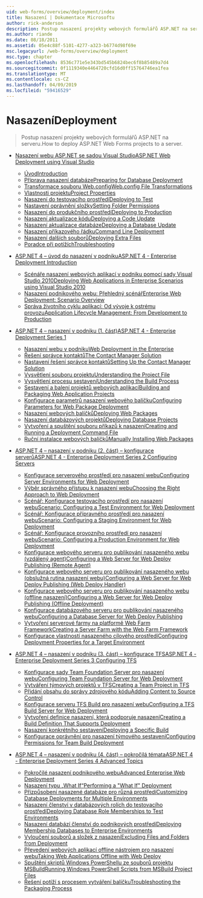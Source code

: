 ```yaml
---
uid: web-forms/overview/deployment/index
title: Nasazení | Dokumentace Microsoftu
author: rick-anderson
description: Postup nasazení projekty webových formulářů ASP.NET na serveru.
ms.author: riande
ms.date: 08/18/2011
ms.assetid: 05e4c88f-5101-4277-a323-b6774d98f69e
msc.legacyurl: /web-forms/overview/deployment
msc.type: chapter
ms.openlocfilehash: 8536c771e5e343bd545b6824bec6f8b85489a7d4
ms.sourcegitcommit: 0f1119340e4464720cfd16d0ff15764746ea1fea
ms.translationtype: MT
ms.contentlocale: cs-CZ
ms.lasthandoff: 04/09/2019
ms.locfileid: "59416529"
---
```

# <a name="deployment"></a><span data-ttu-id="c410a-103">Nasazení</span><span class="sxs-lookup"><span data-stu-id="c410a-103">Deployment</span></span>

> <span data-ttu-id="c410a-104">Postup nasazení projekty webových formulářů ASP.NET na serveru.</span><span class="sxs-lookup"><span data-stu-id="c410a-104">How to deploy ASP.NET Web Forms projects to a server.</span></span>


- [<span data-ttu-id="c410a-105">Nasazení webu ASP.NET se sadou Visual Studio</span><span class="sxs-lookup"><span data-stu-id="c410a-105">ASP.NET Web Deployment using Visual Studio</span></span>](visual-studio-web-deployment/index.md)

    - [<span data-ttu-id="c410a-106">Úvod</span><span class="sxs-lookup"><span data-stu-id="c410a-106">Introduction</span></span>](visual-studio-web-deployment/introduction.md)
    - [<span data-ttu-id="c410a-107">Příprava nasazení databáze</span><span class="sxs-lookup"><span data-stu-id="c410a-107">Preparing for Database Deployment</span></span>](visual-studio-web-deployment/preparing-databases.md)
    - [<span data-ttu-id="c410a-108">Transformace souboru Web.config</span><span class="sxs-lookup"><span data-stu-id="c410a-108">Web.config File Transformations</span></span>](visual-studio-web-deployment/web-config-transformations.md)
    - [<span data-ttu-id="c410a-109">Vlastnosti projektu</span><span class="sxs-lookup"><span data-stu-id="c410a-109">Project Properties</span></span>](visual-studio-web-deployment/project-properties.md)
    - [<span data-ttu-id="c410a-110">Nasazení do testovacího prostředí</span><span class="sxs-lookup"><span data-stu-id="c410a-110">Deploying to Test</span></span>](visual-studio-web-deployment/deploying-to-iis.md)
    - [<span data-ttu-id="c410a-111">Nastavení oprávnění složky</span><span class="sxs-lookup"><span data-stu-id="c410a-111">Setting Folder Permissions</span></span>](visual-studio-web-deployment/setting-folder-permissions.md)
    - [<span data-ttu-id="c410a-112">Nasazení do produkčního prostředí</span><span class="sxs-lookup"><span data-stu-id="c410a-112">Deploying to Production</span></span>](visual-studio-web-deployment/deploying-to-production.md)
    - [<span data-ttu-id="c410a-113">Nasazení aktualizace kódu</span><span class="sxs-lookup"><span data-stu-id="c410a-113">Deploying a Code Update</span></span>](visual-studio-web-deployment/deploying-a-code-update.md)
    - [<span data-ttu-id="c410a-114">Nasazení aktualizace databáze</span><span class="sxs-lookup"><span data-stu-id="c410a-114">Deploying a Database Update</span></span>](visual-studio-web-deployment/deploying-a-database-update.md)
    - [<span data-ttu-id="c410a-115">Nasazení příkazového řádku</span><span class="sxs-lookup"><span data-stu-id="c410a-115">Command Line Deployment</span></span>](visual-studio-web-deployment/command-line-deployment.md)
    - [<span data-ttu-id="c410a-116">Nasazení dalších souborů</span><span class="sxs-lookup"><span data-stu-id="c410a-116">Deploying Extra Files</span></span>](visual-studio-web-deployment/deploying-extra-files.md)
    - [<span data-ttu-id="c410a-117">Poradce při potížích</span><span class="sxs-lookup"><span data-stu-id="c410a-117">Troubleshooting</span></span>](visual-studio-web-deployment/troubleshooting.md)
- [<span data-ttu-id="c410a-118">ASP.NET 4 – úvod do nasazení v podniku</span><span class="sxs-lookup"><span data-stu-id="c410a-118">ASP.NET 4 - Enterprise Deployment Introduction</span></span>](deploying-web-applications-in-enterprise-scenarios/index.md)

    - [<span data-ttu-id="c410a-119">Scénáře nasazení webových aplikací v podniku pomocí sady Visual Studio 2010</span><span class="sxs-lookup"><span data-stu-id="c410a-119">Deploying Web Applications in Enterprise Scenarios using Visual Studio 2010</span></span>](deploying-web-applications-in-enterprise-scenarios/deploying-web-applications-in-enterprise-scenarios.md)
    - [<span data-ttu-id="c410a-120">Nasazení podnikového webu: Přehledný scénář</span><span class="sxs-lookup"><span data-stu-id="c410a-120">Enterprise Web Deployment: Scenario Overview</span></span>](deploying-web-applications-in-enterprise-scenarios/enterprise-web-deployment-scenario-overview.md)
    - [<span data-ttu-id="c410a-121">Správa životního cyklu aplikací: Od vývoje k ostrému provozu</span><span class="sxs-lookup"><span data-stu-id="c410a-121">Application Lifecycle Management: From Development to Production</span></span>](deploying-web-applications-in-enterprise-scenarios/application-lifecycle-management-from-development-to-production.md)
- [<span data-ttu-id="c410a-122">ASP.NET 4 – nasazení v podniku (1. část)</span><span class="sxs-lookup"><span data-stu-id="c410a-122">ASP.NET 4 - Enterprise Deployment Series 1</span></span>](web-deployment-in-the-enterprise/index.md)

    - [<span data-ttu-id="c410a-123">Nasazení webu v podniku</span><span class="sxs-lookup"><span data-stu-id="c410a-123">Web Deployment in the Enterprise</span></span>](web-deployment-in-the-enterprise/web-deployment-in-the-enterprise.md)
    - [<span data-ttu-id="c410a-124">Řešení správce kontaktů</span><span class="sxs-lookup"><span data-stu-id="c410a-124">The Contact Manager Solution</span></span>](web-deployment-in-the-enterprise/the-contact-manager-solution.md)
    - [<span data-ttu-id="c410a-125">Nastavení řešení správce kontaktů</span><span class="sxs-lookup"><span data-stu-id="c410a-125">Setting Up the Contact Manager Solution</span></span>](web-deployment-in-the-enterprise/setting-up-the-contact-manager-solution.md)
    - [<span data-ttu-id="c410a-126">Vysvětlení souboru projektu</span><span class="sxs-lookup"><span data-stu-id="c410a-126">Understanding the Project File</span></span>](web-deployment-in-the-enterprise/understanding-the-project-file.md)
    - [<span data-ttu-id="c410a-127">Vysvětlení procesu sestavení</span><span class="sxs-lookup"><span data-stu-id="c410a-127">Understanding the Build Process</span></span>](web-deployment-in-the-enterprise/understanding-the-build-process.md)
    - [<span data-ttu-id="c410a-128">Sestavení a balení projektů webových aplikací</span><span class="sxs-lookup"><span data-stu-id="c410a-128">Building and Packaging Web Application Projects</span></span>](web-deployment-in-the-enterprise/building-and-packaging-web-application-projects.md)
    - [<span data-ttu-id="c410a-129">Konfigurace parametrů nasazení webového balíčku</span><span class="sxs-lookup"><span data-stu-id="c410a-129">Configuring Parameters for Web Package Deployment</span></span>](web-deployment-in-the-enterprise/configuring-parameters-for-web-package-deployment.md)
    - [<span data-ttu-id="c410a-130">Nasazení webových balíčků</span><span class="sxs-lookup"><span data-stu-id="c410a-130">Deploying Web Packages</span></span>](web-deployment-in-the-enterprise/deploying-web-packages.md)
    - [<span data-ttu-id="c410a-131">Nasazení databázových projektů</span><span class="sxs-lookup"><span data-stu-id="c410a-131">Deploying Database Projects</span></span>](web-deployment-in-the-enterprise/deploying-database-projects.md)
    - [<span data-ttu-id="c410a-132">Vytvoření a spuštění souboru příkazů k nasazení</span><span class="sxs-lookup"><span data-stu-id="c410a-132">Creating and Running a Deployment Command File</span></span>](web-deployment-in-the-enterprise/creating-and-running-a-deployment-command-file.md)
    - [<span data-ttu-id="c410a-133">Ruční instalace webových balíčků</span><span class="sxs-lookup"><span data-stu-id="c410a-133">Manually Installing Web Packages</span></span>](web-deployment-in-the-enterprise/manually-installing-web-packages.md)
- [<span data-ttu-id="c410a-134">ASP.NET 4 – nasazení v podniku (2. část) – konfigurace serverů</span><span class="sxs-lookup"><span data-stu-id="c410a-134">ASP.NET 4 - Enterprise Deployment Series 2 Configuring Servers</span></span>](configuring-server-environments-for-web-deployment/index.md)

    - [<span data-ttu-id="c410a-135">Konfigurace serverového prostředí pro nasazení webu</span><span class="sxs-lookup"><span data-stu-id="c410a-135">Configuring Server Environments for Web Deployment</span></span>](configuring-server-environments-for-web-deployment/configuring-server-environments-for-web-deployment.md)
    - [<span data-ttu-id="c410a-136">Výběr správného přístupu k nasazení webu</span><span class="sxs-lookup"><span data-stu-id="c410a-136">Choosing the Right Approach to Web Deployment</span></span>](configuring-server-environments-for-web-deployment/choosing-the-right-approach-to-web-deployment.md)
    - [<span data-ttu-id="c410a-137">Scénář: Konfigurace testovacího prostředí pro nasazení webu</span><span class="sxs-lookup"><span data-stu-id="c410a-137">Scenario: Configuring a Test Environment for Web Deployment</span></span>](configuring-server-environments-for-web-deployment/scenario-configuring-a-test-environment-for-web-deployment.md)
    - [<span data-ttu-id="c410a-138">Scénář: Konfigurace přípravného prostředí pro nasazení webu</span><span class="sxs-lookup"><span data-stu-id="c410a-138">Scenario: Configuring a Staging Environment for Web Deployment</span></span>](configuring-server-environments-for-web-deployment/scenario-configuring-a-staging-environment-for-web-deployment.md)
    - [<span data-ttu-id="c410a-139">Scénář: Konfigurace provozního prostředí pro nasazení webu</span><span class="sxs-lookup"><span data-stu-id="c410a-139">Scenario: Configuring a Production Environment for Web Deployment</span></span>](configuring-server-environments-for-web-deployment/scenario-configuring-a-production-environment-for-web-deployment.md)
    - [<span data-ttu-id="c410a-140">Konfigurace webového serveru pro publikování nasazeného webu (vzdálený agent)</span><span class="sxs-lookup"><span data-stu-id="c410a-140">Configuring a Web Server for Web Deploy Publishing (Remote Agent)</span></span>](configuring-server-environments-for-web-deployment/configuring-a-web-server-for-web-deploy-publishing-remote-agent.md)
    - [<span data-ttu-id="c410a-141">Konfigurace webového serveru pro publikování nasazeného webu (obslužná rutina nasazení webu)</span><span class="sxs-lookup"><span data-stu-id="c410a-141">Configuring a Web Server for Web Deploy Publishing (Web Deploy Handler)</span></span>](configuring-server-environments-for-web-deployment/configuring-a-web-server-for-web-deploy-publishing-web-deploy-handler.md)
    - [<span data-ttu-id="c410a-142">Konfigurace webového serveru pro publikování nasazeného webu (offline nasazení)</span><span class="sxs-lookup"><span data-stu-id="c410a-142">Configuring a Web Server for Web Deploy Publishing (Offline Deployment)</span></span>](configuring-server-environments-for-web-deployment/configuring-a-web-server-for-web-deploy-publishing-offline-deployment.md)
    - [<span data-ttu-id="c410a-143">Konfigurace databázového serveru pro publikování nasazeného webu</span><span class="sxs-lookup"><span data-stu-id="c410a-143">Configuring a Database Server for Web Deploy Publishing</span></span>](configuring-server-environments-for-web-deployment/configuring-a-database-server-for-web-deploy-publishing.md)
    - [<span data-ttu-id="c410a-144">Vytvoření serverové farmy na platformě Web Farm Framework</span><span class="sxs-lookup"><span data-stu-id="c410a-144">Creating a Server Farm with the Web Farm Framework</span></span>](configuring-server-environments-for-web-deployment/creating-a-server-farm-with-the-web-farm-framework.md)
    - [<span data-ttu-id="c410a-145">Konfigurace vlastností nasazeného cílového prostředí</span><span class="sxs-lookup"><span data-stu-id="c410a-145">Configuring Deployment Properties for a Target Environment</span></span>](configuring-server-environments-for-web-deployment/configuring-deployment-properties-for-a-target-environment.md)
- [<span data-ttu-id="c410a-146">ASP.NET 4 – nasazení v podniku (3. část) – konfigurace TFS</span><span class="sxs-lookup"><span data-stu-id="c410a-146">ASP.NET 4 - Enterprise Deployment Series 3 Configuring TFS</span></span>](configuring-team-foundation-server-for-web-deployment/index.md)

    - [<span data-ttu-id="c410a-147">Konfigurace sady Team Foundation Server pro nasazení webu</span><span class="sxs-lookup"><span data-stu-id="c410a-147">Configuring Team Foundation Server for Web Deployment</span></span>](configuring-team-foundation-server-for-web-deployment/configuring-team-foundation-server-for-web-deployment.md)
    - [<span data-ttu-id="c410a-148">Vytváření týmových projektů v TFS</span><span class="sxs-lookup"><span data-stu-id="c410a-148">Creating a Team Project in TFS</span></span>](configuring-team-foundation-server-for-web-deployment/creating-a-team-project-in-tfs.md)
    - [<span data-ttu-id="c410a-149">Přidání obsahu do správy zdrojového kódu</span><span class="sxs-lookup"><span data-stu-id="c410a-149">Adding Content to Source Control</span></span>](configuring-team-foundation-server-for-web-deployment/adding-content-to-source-control.md)
    - [<span data-ttu-id="c410a-150">Konfigurace serveru TFS Build pro nasazení webu</span><span class="sxs-lookup"><span data-stu-id="c410a-150">Configuring a TFS Build Server for Web Deployment</span></span>](configuring-team-foundation-server-for-web-deployment/configuring-a-tfs-build-server-for-web-deployment.md)
    - [<span data-ttu-id="c410a-151">Vytvoření definice nasazení, která podporuje nasazení</span><span class="sxs-lookup"><span data-stu-id="c410a-151">Creating a Build Definition That Supports Deployment</span></span>](configuring-team-foundation-server-for-web-deployment/creating-a-build-definition-that-supports-deployment.md)
    - [<span data-ttu-id="c410a-152">Nasazení konkrétního sestavení</span><span class="sxs-lookup"><span data-stu-id="c410a-152">Deploying a Specific Build</span></span>](configuring-team-foundation-server-for-web-deployment/deploying-a-specific-build.md)
    - [<span data-ttu-id="c410a-153">Konfigurace oprávnění pro nasazení týmového sestavení</span><span class="sxs-lookup"><span data-stu-id="c410a-153">Configuring Permissions for Team Build Deployment</span></span>](configuring-team-foundation-server-for-web-deployment/configuring-permissions-for-team-build-deployment.md)
- [<span data-ttu-id="c410a-154">ASP.NET 4 – nasazení v podniku (4. část) – pokročilá témata</span><span class="sxs-lookup"><span data-stu-id="c410a-154">ASP.NET 4 - Enterprise Deployment Series 4 Advanced Topics</span></span>](advanced-enterprise-web-deployment/index.md)

    - [<span data-ttu-id="c410a-155">Pokročilé nasazení podnikového webu</span><span class="sxs-lookup"><span data-stu-id="c410a-155">Advanced Enterprise Web Deployment</span></span>](advanced-enterprise-web-deployment/advanced-enterprise-web-deployment.md)
    - [<span data-ttu-id="c410a-156">Nasazení typu „What If“</span><span class="sxs-lookup"><span data-stu-id="c410a-156">Performing a "What If" Deployment</span></span>](advanced-enterprise-web-deployment/performing-a-what-if-deployment.md)
    - [<span data-ttu-id="c410a-157">Přizpůsobení nasazené databáze pro různá prostředí</span><span class="sxs-lookup"><span data-stu-id="c410a-157">Customizing Database Deployments for Multiple Environments</span></span>](advanced-enterprise-web-deployment/customizing-database-deployments-for-multiple-environments.md)
    - [<span data-ttu-id="c410a-158">Nasazení členství v databázových rolích do testovacího prostředí</span><span class="sxs-lookup"><span data-stu-id="c410a-158">Deploying Database Role Memberships to Test Environments</span></span>](advanced-enterprise-web-deployment/deploying-database-role-memberships-to-test-environments.md)
    - [<span data-ttu-id="c410a-159">Nasazení databází členství do podnikových prostředí</span><span class="sxs-lookup"><span data-stu-id="c410a-159">Deploying Membership Databases to Enterprise Environments</span></span>](advanced-enterprise-web-deployment/deploying-membership-databases-to-enterprise-environments.md)
    - [<span data-ttu-id="c410a-160">Vyloučení souborů a složek z nasazení</span><span class="sxs-lookup"><span data-stu-id="c410a-160">Excluding Files and Folders from Deployment</span></span>](advanced-enterprise-web-deployment/excluding-files-and-folders-from-deployment.md)
    - [<span data-ttu-id="c410a-161">Převedení webových aplikací offline nástrojem pro nasazení webu</span><span class="sxs-lookup"><span data-stu-id="c410a-161">Taking Web Applications Offline with Web Deploy</span></span>](advanced-enterprise-web-deployment/taking-web-applications-offline-with-web-deploy.md)
    - [<span data-ttu-id="c410a-162">Spuštění skriptů Windows PowerShellu ze souborů projektu MSBuild</span><span class="sxs-lookup"><span data-stu-id="c410a-162">Running Windows PowerShell Scripts from MSBuild Project Files</span></span>](advanced-enterprise-web-deployment/running-windows-powershell-scripts-from-msbuild-project-files.md)
    - [<span data-ttu-id="c410a-163">Řešení potíží s procesem vytváření balíčku</span><span class="sxs-lookup"><span data-stu-id="c410a-163">Troubleshooting the Packaging Process</span></span>](advanced-enterprise-web-deployment/troubleshooting-the-packaging-process.md)
